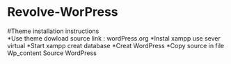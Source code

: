 # Revolve-WorPress
#Theme installation instructions  
  *Use theme dowload source link  :  wordPress.org 
  *Instal xampp use sever virtual
  *Start xampp  creat database 
  *Creat WordPress 
  *Copy source in file Wp_content Source WordPress  
